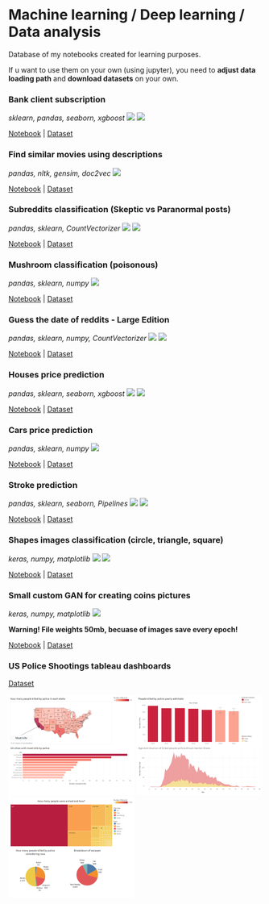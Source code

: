 # Machine learning / Deep learning / Data analysis

Database of my notebooks created for learning purposes. 

If u want to use them on your own (using jupyter), you need to **adjust data loading path** and **download datasets** on your own.

### Bank client subscription
*sklearn, pandas, seaborn, xgboost*
<img src="https://img.shields.io/badge/-EDA-blueviolet"> <img src="https://img.shields.io/badge/-Classification-red">

[Notebook](https://github.com/Th3NiKo/Data-analysis-training/blob/main/Banking-analysis.ipynb) | [Dataset](https://www.kaggle.com/prakharrathi25/banking-dataset-marketing-targets)

### Find similar movies using descriptions
*pandas, nltk, gensim, doc2vec*
<img src="https://img.shields.io/badge/-NLP-yellow">

[Notebook](https://github.com/Th3NiKo/Data-analysis-training/blob/main/Finding-similar-films-using-descriptions-tfidf.ipynb) | [Dataset](https://www.kaggle.com/shivamb/netflix-shows)

### Subreddits classification (Skeptic vs Paranormal posts)
*pandas, sklearn, CountVectorizer*
<img src="https://img.shields.io/badge/-NLP-yellow"> <img src="https://img.shields.io/badge/-Classification-red">

[Notebook](https://github.com/Th3NiKo/Data-analysis-training/blob/main/Skeptic-vs-paranormal-subreddits-logistic-regression.ipynb) | [Dataset](https://gonito.net/gitlist/paranormal-or-skeptic.git/master/)

### Mushroom classification (poisonous)
*pandas, sklearn, numpy*
<img src="https://img.shields.io/badge/-Classification-red">

[Notebook](https://github.com/Th3NiKo/Data-analysis-training/blob/main/Mushroom-classification-challenge-KNN.ipynb) | [Dataset](https://gonito.net/gitlist/mushrooms.git/master/)

### Guess the date of reddits - Large Edition
*pandas, sklearn, numpy, CountVectorizer*
<img src="https://img.shields.io/badge/-NLP-yellow"> <img src="https://img.shields.io/badge/-Regression-green">

[Notebook](https://github.com/Th3NiKo/Data-analysis-training/blob/main/Guess-the-date-of-reddits-large-edition.ipynb) | [Dataset](https://git.wmi.amu.edu.pl/dawjur/guess-reddit-date-sumo.git)

### Houses price prediction
*pandas, sklearn, seaborn, xgboost*
<img src="https://img.shields.io/badge/-EDA-blueviolet"> <img src="https://img.shields.io/badge/-Regression-green">

[Notebook](https://github.com/Th3NiKo/Data-analysis-training/blob/main/Houses-price-prediction-EDA.ipynb) | [Dataset](https://gonito.net/gitlist/mieszkania4.git/master)

### Cars price prediction
*pandas, sklearn, numpy*
<img src="https://img.shields.io/badge/-Regression-green">

[Notebook](https://github.com/Th3NiKo/Data-analysis-training/blob/main/Cars-price-prediction-random-forest.ipynb) | [Dataset](https://gonito.net/gitlist/auta.git/master)

### Stroke prediction 
*pandas, sklearn, seaborn, Pipelines*
<img src="https://img.shields.io/badge/-EDA-blueviolet"> <img src="https://img.shields.io/badge/-Classification-red">

[Notebook](https://github.com/Th3NiKo/Data-analysis-training/blob/main/Stroke-prediction.ipynb) | [Dataset](https://www.kaggle.com/fedesoriano/stroke-prediction-dataset)

### Shapes images classification (circle, triangle, square)
*keras, numpy, matplotlib*
<img src="https://img.shields.io/badge/-Neural network (CNN)-blue"> <img src="https://img.shields.io/badge/-Classification-red">

[Notebook](https://github.com/Th3NiKo/Data-analysis-training/blob/main/Keras-shapes-classification.ipynb) | [Dataset](https://www.kaggle.com/cactus3/basicshapes)

### Small custom GAN for creating coins pictures
*keras, numpy, matplotlib*
<img src="https://img.shields.io/badge/-Neural network (GAN)-blue">

**Warning! File weights 50mb, becuase of images save every epoch!**

[Notebook](https://github.com/Th3NiKo/Data-analysis-training/blob/main/Simple-GAN-generating-coins.ipynb) | [Dataset](https://www.kaggle.com/dataset/3d332f1bb83f393ef0d8b60e014ab57ceffac075365231c065543b5562708909)

### US Police Shootings tableau dashboards

[Dataset](https://www.kaggle.com/ahsen1330/us-police-shootings)

<a href="https://github.com/Th3NiKo/Data-analysis-training/blob/main/Images/Dashboard1.png"><img src="https://raw.githubusercontent.com/Th3NiKo/Data-analysis-training/main/Images/Dashboard1.png" width="250"></a>
<a href="https://github.com/Th3NiKo/Data-analysis-training/blob/main/Images/Dashboard2.png"><img src="https://raw.githubusercontent.com/Th3NiKo/Data-analysis-training/main/Images/Dashboard2.png" width="250"></a>
<a href="https://github.com/Th3NiKo/Data-analysis-training/blob/main/Images/Dashboard3.png"><img src="https://raw.githubusercontent.com/Th3NiKo/Data-analysis-training/main/Images/Dashboard3.png" width="250"></a>

